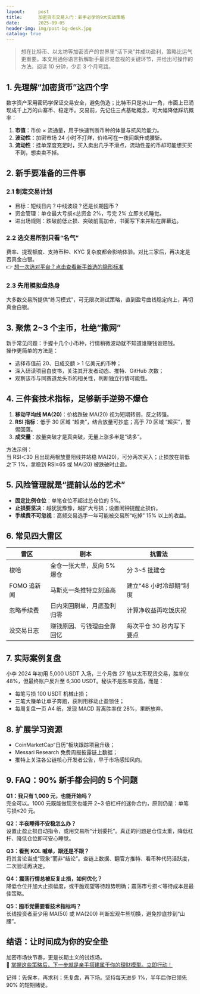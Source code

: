 ```yaml
---
layout:     post
title:      加密货币交易入门：新手必学的9大实战策略
date:       2025-09-05
header-img: img/post-bg-desk.jpg
catalog: true
---
```


> 想在比特币、以太坊等加密资产的世界里“活下来”并成功盈利，策略比运气更重要。本文用通俗语言拆解新手最容易忽视的关键环节，并给出可操作的方法。阅读 10 分钟，少走 3 个月弯路。

## 1. 先理解“加密货币”这四个字  
数字资产采用密码学保证交易安全，避免伪造；比特币只是冰山一角，市面上已涌现成千上万的山寨币、稳定币。交易前，先记住三点基础概念，可大幅降低踩坑概率：

1. **市值**：币价 × 流通量，用于快速判断币种的体量与抗风险能力。  
2. **波动性**：加密市场 24 小时不打烊，价格可在一夜间飙升或腰斩。  
3. **流动性**：挂单深度充足时，买入卖出几乎不滑点，流动性差的币却可能想买买不到，想卖卖不掉。

## 2. 新手要准备的三件事  
### 2.1 制定交易计划  
- 目标：短线日内？中线波段？还是长期囤币？  
- 资金管理：单仓最大亏损≤总资金 2%，亏完 2% 立即关机睡觉。  
- 进出场规则：跌破前低止损、突破前高加仓，书面写下来并贴在屏幕边。

### 2.2 选交易所别只看“名气”  
费率、提现额度、支持币种、KYC 复杂度都会影响体验。对比三家后，再决定是否真金白银。  
👉 [想一次选对平台？点击查看新手首选的隐形标准](https://okxdog.com/)

### 2.3 先用模拟盘热身  
大多数交易所提供“练习模式”，可无限次测试策略，直到盈亏曲线稳定向上，再切真金白银。

## 3. 聚焦 2~3 个主币，杜绝“撒网”  
新手常见问题：手握十几个小币种，行情稍微波动就不知道谁赚钱谁赔钱。  
操作更简单的方法是：

- 选择市值前 20、日成交额 > 1 亿美元的币种；  
- 深入研读项目白皮书，关注其开发者动态、推特、GitHub 次数；  
- 观察该币与同赛道龙头币的相关性，判断独立行情可能性。

## 4. 三件套技术指标，足够新手逆势不爆仓  
1. **移动平均线 MA(20)**：价格跌破 MA(20) 视为短期转弱，反之转强。  
2. **RSI 指标**：低于 30 区域 “超卖”，结合放量可抄底；高于 70 区域 “超买”，警惕回落。  
3. **成交量**：放量突破才是真突破，无量上涨多半是“诱多”。

方法示例：  
当 RSI＜30 且出现两根放量阳线并站稳 MA(20)，可分两次买入；止损放在前低之下 1%，拿稳到 RSI≥65 或 MA(20) 被跌破时止盈。

## 5. 风险管理就是“提前认怂的艺术”  
- **固定比例仓位**：单笔仓位不超过总仓位的 5%。  
- **止损要坚决**：越犹犹豫豫，越扩大亏损；设置闹钟提醒止损价。  
- **手续费不可忽视**：高频交易选手一年可能被交易所“吃掉” 15% 以上的收益。

## 6. 常见四大雷区  
| 雷区 | 剧本 | 抗雷法 |
|---|---|---|
| 梭哈 | 全仓一张大单，反向 5% 爆仓 | 分 3~5 批建仓 |
| FOMO 追新闻 | 马斯克一条推特立刻追高 | 建立“48 小时冷却期”制度 |
| 忽略手续费 | 日内来回刷单，月底盈利归零 | 计算净收益再吃饭庆祝 |
| 没交易日志 | 赚钱原因、亏钱理由全靠回忆 | 每次平仓 30 秒内写下要点 |

## 7. 实际案例复盘  
小李 2024 年初用 5,000 USDT 入场，三个月做 27 笔以太币现货交易，胜率仅 48%，但最终账户反升至 6,300 USDT。秘诀不是胜率变高，而是：

- 每笔亏损 100 USDT 机械止损；  
- 三笔大赚单让单子奔跑，获利用移动止盈锁住；  
- 每周复盘一页 A4 纸，发现 MACD 背离胜率仅 28%，果断放弃。

## 8. 扩展学习资源  
- CoinMarketCap“日历”板块跟踪项目升级；  
- Messari Research 免费周报披露链上数据；  
- 推特上关注各公链核心开发者公告，早于市场感知风向。

## 9. FAQ：90% 新手都会问的 5 个问题  

**Q1：我只有 1,000 元，也能开始吗？**  
完全可以。1000 元既能做现货也能开 2~3 倍杠杆的迷你合约，原则仍是：单笔亏损≤20 元。

**Q2：半夜睡得不安稳怎么办？**  
设置止盈止损自动指令，或用交易所“计划委托”。真正的问题是仓位太重，降低杠杆、降低仓位即可安心睡觉。

**Q3：看到 KOL 喊单，跟还是不跟？**  
将其言论当成“现象”而非“结论”。查链上数据、翻官方推特、看币种代码活跃度，二次验证再决定。

**Q4：震荡行情总被反复止损，如何优化？**  
降低仓位并加大止损幅度，或干脆观望等待趋势明确；震荡市亏损＜等待成本是最佳策略。

**Q5：囤币党需要看技术指标吗？**  
长线投资者至少用 MA(50) 或 MA(200) 判断宏观牛熊切换，避免抄底抄到“山腰”。

## 结语：让时间成为你的安全垫  
加密市场快节奏，更是长期主义的试炼场。  
👀 [掌握这些策略后，下一步就是亲手搭建属于你的理财模型。立即行动！](https://okxdog.com/)

记得：先保本，再求利；先复盘，再下场。坚持每天进步 1%，半年后你已领先 90% 的短期赌徒。
